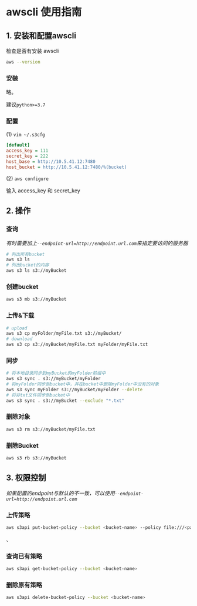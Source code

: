 # awscli 使用指南

## 1. 安装和配置awscli

检查是否有安装 awscli

```bash
aws --version
```

### 安装

略。

建议`python>=3.7`

### 配置

(1) `vim ~/.s3cfg`

```ini
[default]
access_key = 111
secret_key = 222
host_base = http://10.5.41.12:7480
host_bucket = http://10.5.41.12:7480/%(bucket)
```

(2) `aws configure`

输入 access_key 和 secret_key

## 2. 操作

### 查询

*有时需要加上`--endpoint-url=http://endpoint.url.com`来指定要访问的服务器*

```bash
# 列出所有bucket
aws s3 ls
# 列出bucket的内容
aws s3 ls s3://myBucket
```

### 创建bucket

```bash
aws s3 mb s3://myBucket
```

### 上传&下载

```bash
# upload
aws s3 cp myFolder/myFile.txt s3://myBucket/
# download
aws s3 cp s3://myBucket/myFile.txt myFolder/myFile.txt
```

### 同步

```bash
# 将本地目录同步到myBucket的myFolder前缀中
aws s3 sync . s3://myBucket/myFolder
# 将myFolder同步到bucket中，并在bucket中删除myFolder中没有的对象
aws s3 sync myFolder s3://myBucket/myFolder --delete
# 将非txt文件同步到bucket中
aws s3 sync . s3://myBucket --exclude "*.txt"
```

### 删除对象

```bash
aws s3 rm s3://myBucket/myFile.txt
```

### 删除Bucket

```bash
aws s3 rb s3://myBucket
```

## 3. 权限控制

*如果配置的endpoint与默认的不一致，可以使用`--endpoint-url=http://endpoint.url.com`*

### 上传策略

```bash
aws s3api put-bucket-policy --bucket <bucket-name> --policy file:///<path-to-file>
```

、

### 查询已有策略

```bash
aws s3api get-bucket-policy --bucket <bucket-name>
```

### 删除原有策略

```bash
aws s3api delete-bucket-policy --bucket <bucket-name>
```
